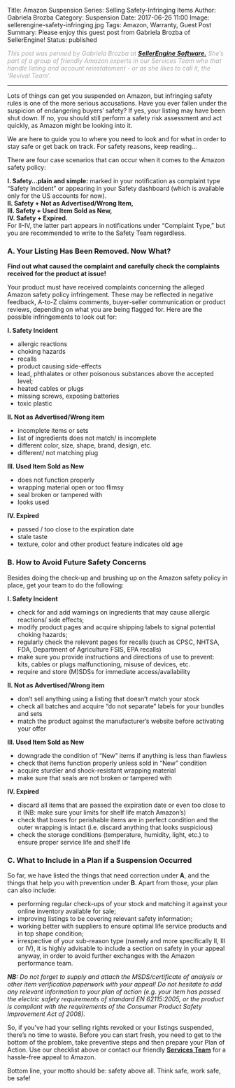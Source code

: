 Title: Amazon Suspension Series: Selling Safety-Infringing Items
Author: Gabriela Brozba
Category: Suspension
Date: 2017-06-26 11:00
Image: sellerengine-safety-infringing.jpg
Tags: Amazon, Warranty, Guest Post
Summary: Please enjoy this guest post from Gabriela Brozba of SellerEngine!
Status: published
 
<em><font color="darkgray">This post was penned by Gabriela Brozba at **[SellerEngine Software.](https://sellerengine.com/?utm_source=EfficientEra&utm_medium=blog&utm_campaign=partner)** She’s part of a group of friendly Amazon experts in our Services Team who that handle listing and account reinstatement - or as she likes to call it, the ‘Revival Team’. </font></em> 

---

Lots of things can get you suspended on Amazon, but infringing safety rules is one of the more serious accusations. Have you ever fallen under the suspicion of endangering buyers’ safety? If yes, your listing may have been shut down. If no, you should still perform a safety risk assessment and act quickly, as Amazon might be looking into it.

We are here to guide you to where you need to look and for what in order to stay safe or get back on track. For safety reasons, keep reading…
 
There are four case scenarios that can occur when it comes to the Amazon safety policy:
 
**I. Safety…plain and simple:** marked in your notification as complaint type “Safety Incident” or appearing in your Safety dashboard (which is available only for the US accounts for now).  
**II. Safety + Not as Advertised/Wrong Item,**  
**III. Safety + Used Item Sold as New,**  
**IV. Safety + Expired.**  
For II-IV, the latter part appears in notifications under “Complaint Type,” but you are recommended to write to the Safety Team regardless.  
 
### A. Your Listing Has Been Removed. Now What?
 
**Find out what caused the complaint and carefully check the complaints received for the product at issue!**
 
Your product must have received complaints concerning the alleged Amazon safety policy infringement. These may be reflected in negative feedback, A-to-Z claims comments, buyer-seller communication or product reviews, depending on what you are being flagged for. Here are the possible infringements to look out for:
 
**I. Safety Incident** 
 
* allergic reactions
* choking hazards
* recalls
* product causing side-effects
* lead, phthalates or other poisonous substances above the accepted level;
* heated cables or plugs
* missing screws, exposing batteries
* toxic plastic
 
**II. Not as Advertised/Wrong item**  

* incomplete items or sets
* list of ingredients does not match/ is incomplete
* different color, size, shape, brand, design, etc.
* different/ not matching plug
 
**III. Used Item Sold as New** 
 
* does not function properly
* wrapping material open or too flimsy
* seal broken or tampered with
* looks used 
 
**IV. Expired**  

* passed / too close to the expiration date
* stale taste
* texture, color and other product feature indicates old age
 
### B. How to Avoid Future Safety Concerns
 
Besides doing the check-up and brushing up on the Amazon safety policy in place, get your team to do the following: 
 
**I. Safety Incident**
  
* check for and add warnings on ingredients that may cause allergic reactions/ side effects;
* modify product pages and acquire shipping labels to signal potential choking hazards;
* regularly check the relevant pages for recalls (such as CPSC, NHTSA, FDA, Department of Agriculture FSIS, EPA recalls)
* make sure you provide instructions and directions of use to prevent: kits, cables or plugs malfunctioning, misuse of devices, etc.
* require and store (M)SDSs for immediate access/availability
 
**II. Not as Advertised/Wrong item**  

* don’t sell anything using a listing that doesn’t match your stock
* check all batches and acquire “do not separate” labels for your bundles and sets
* match the product against the manufacturer’s website before activating your offer
 
**III. Used Item Sold as New**  

* downgrade the condition of “New” items if anything is less than flawless
* check that items function properly unless sold in “New” condition
* acquire sturdier and shock-resistant wrapping material
* make sure that seals are not broken or tampered with
 
**IV. Expired** 
 
* discard all items that are passed the expiration date or even too close to it (NB: make sure your limits for shelf life match Amazon’s)
* check that boxes for perishable items are in perfect condition and the outer wrapping is intact (i.e. discard anything that looks suspicious)
* check the storage conditions (temperature, humidity, light, etc.) to ensure proper service life and shelf life
 
### C. What to Include in a Plan if a Suspension Occurred
 
So far, we have listed the things that need correction under **A**, and the things that help you with prevention under **B**. Apart from those, your plan can also include: 
 
* performing regular check-ups of your stock and matching it against your online inventory available for sale;
* improving listings to be covering relevant safety information;
* working better with suppliers to ensure optimal life service products and in top shape condition;
* irrespective of your sub-reason type (namely and more specifically II, III or IV), it is highly advisable to include a section on safety in your appeal anyway, in order to avoid further exchanges with the Amazon performance team.
 
***NB:** Do not forget to supply and attach the MSDS/certificate of analysis or other item verification paperwork with your appeal! Do not hesitate to add any relevant information to your plan of action (e.g. your item has passed the electric safety requirements of standard EN 62115:2005, or the product is compliant with the requirements of the Consumer Product Safety Improvement Act of 2008).* 
 
So, if you’ve had your selling rights revoked or your listings suspended, there’s no time to waste. Before you can start fresh, you need to get to the bottom of the problem, take preventive steps and then prepare your Plan of Action. Use our checklist above or contact our friendly **[Services Team](https://sellerengine.com/services/?utm_source=EfficientEra&utm_medium=blog&utm_campaign=partner)** for a hassle-free appeal to Amazon. 
 
Bottom line, your motto should be: safety above all.
Think safe, work safe, be safe!
